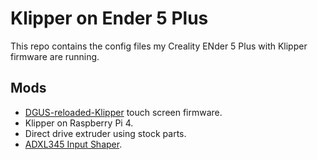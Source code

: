 # Klipper on Ender 5 Plus

This repo contains the config files my Creality ENder 5 Plus with Klipper firmware are running.

## Mods

* [DGUS-reloaded-Klipper](https://github.com/Desuuuu/DGUS-reloaded-Klipper#dgus-reloaded-klipper) touch screen firmware.
* Klipper on Raspberry Pi 4.
* Direct drive extruder using stock parts.
* [ADXL345 Input Shaper](https://munkjensen.net/wiki/index.php?title=Klipper_%2B_ADXL345_Input_Shaper_guide).
